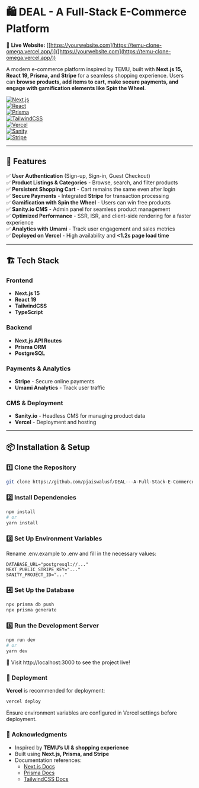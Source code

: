 # 🛍️ DEAL - A Full-Stack E-Commerce Platform  

🔗 **Live Website:** [[https://yourwebsite.com](https://temu-clone-omega.vercel.app/)]([https://yourwebsite.com](https://temu-clone-omega.vercel.app/))  

A modern e-commerce platform inspired by TEMU, built with **Next.js 15, React 19, Prisma, and Stripe** for a seamless shopping experience. Users can **browse products, add items to cart, make secure payments, and engage with gamification elements like Spin the Wheel**.  
 
[![Next.js](https://img.shields.io/badge/Next.js%2015-black?style=flat&logo=next.js&logoColor=white)](https://nextjs.org/)  
[![React](https://img.shields.io/badge/React%2019-61DAFB?style=flat&logo=react&logoColor=black)](https://react.dev/)  
[![Prisma](https://img.shields.io/badge/Prisma-2D3748?style=flat&logo=prisma&logoColor=white)](https://www.prisma.io/)  
[![TailwindCSS](https://img.shields.io/badge/TailwindCSS-38B2AC?style=flat&logo=tailwind-css&logoColor=white)](https://tailwindcss.com/)  
[![Vercel](https://img.shields.io/badge/Vercel-000000?style=flat&logo=vercel&logoColor=white)](https://vercel.com/)  
[![Sanity](https://img.shields.io/badge/Sanity-F03E2F?style=flat&logo=sanity&logoColor=white)](https://www.sanity.io/)  
[![Stripe](https://img.shields.io/badge/Stripe-008CDD?style=flat&logo=stripe&logoColor=white)](https://stripe.com/)

---

## 🚀 Features  

✅ **User Authentication** (Sign-up, Sign-in, Guest Checkout)  
✅ **Product Listings & Categories** - Browse, search, and filter products  
✅ **Persistent Shopping Cart** - Cart remains the same even after login  
✅ **Secure Payments** - Integrated **Stripe** for transaction processing  
✅ **Gamification with Spin the Wheel** - Users can win free products  
✅ **Sanity.io CMS** - Admin panel for seamless product management  
✅ **Optimized Performance** - SSR, ISR, and client-side rendering for a faster experience  
✅ **Analytics with Umami** - Track user engagement and sales metrics  
✅ **Deployed on Vercel** - High availability and **<1.2s page load time**  

---

## 🏗️ Tech Stack  

### **Frontend**  
- **Next.js 15**  
- **React 19**  
- **TailwindCSS**  
- **TypeScript**  

### **Backend**  
- **Next.js API Routes**  
- **Prisma ORM**  
- **PostgreSQL**  

### **Payments & Analytics**  
- **Stripe** - Secure online payments  
- **Umami Analytics** - Track user traffic  

### **CMS & Deployment**  
- **Sanity.io** - Headless CMS for managing product data  
- **Vercel** - Deployment and hosting  

---

## 📦 Installation & Setup  

### **1️⃣ Clone the Repository**  
```bash
git clone https://github.com/pjaiswalusf/DEAL---A-Full-Stack-E-Commerce-Platform
```

### **2️⃣ Install Dependencies**

```bash
npm install
# or
yarn install
```

### **3️⃣ Set Up Environment Variables**

Rename .env.example to .env and fill in the necessary values:
```env
DATABASE_URL="postgresql://..."
NEXT_PUBLIC_STRIPE_KEY="..."
SANITY_PROJECT_ID="..."
```

### **4️⃣ Set Up the Database**

```bash
npx prisma db push
npx prisma generate
```

### **5️⃣ Run the Development Server**

```bash
npm run dev
# or
yarn dev
```

🔗 Visit http://localhost:3000 to see the project live!

### **🚀 Deployment**


**Vercel** is recommended for deployment:

```bash
vercel deploy
```

Ensure environment variables are configured in Vercel settings before deployment.


### **🙌 Acknowledgments**
- Inspired by **TEMU’s UI & shopping experience**
- Built using **Next.js, Prisma, and Stripe**
- Documentation references:  
  - [Next.js Docs](https://nextjs.org/docs)  
  - [Prisma Docs](https://www.prisma.io/docs)  
  - [TailwindCSS Docs](https://tailwindcss.com/docs)  

